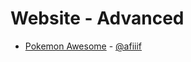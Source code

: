 # Website - Advanced
  - [Pokemon Awesome](https://github.com/afiiif/pokemon-world) - [@afiiif](https://github.com/afiiif)